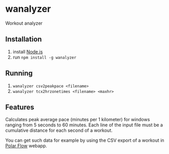 # wanalyzer

Workout analyzer

## Installation

1. install [Node.js](https://nodejs.org/)
2. run `npm install -g wanalyzer`

## Running

1. `wanalyzer csv2peakpace <filename>`
1. `wanalyzer tcx2hrzonetimes <filename> <maxhr>`

## Features

Calculates peak average pace (minutes per 1 kilometer) for windows ranging from 5 seconds to 60 minutes.
Each line of the input file must be a cumulative distance for each second of a workout.

You can get such data for example by using the CSV export of a workout in [Polar Flow](https://flow.polar.com/) webapp.
